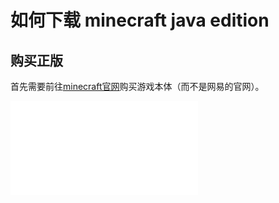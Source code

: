 # 如何下载 minecraft java edition 
## 购买正版

首先需要前往[minecraft官网](https://minecraft.net)购买游戏本体（而不是网易的官网）。

<iframe src="//player.bilibili.com/player.html?aid=664290954&bvid=BV1ta4y1R7Hy&cid=1354186942&p=1" scrolling="no" border="0" frameborder="no" framespacing="0" allowfullscreen="true"> </iframe>

